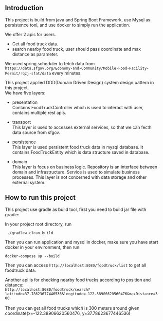 ## Introduction
This project is build from java and Spring Boot Framework, use Mysql as persistence tool, and use docker to simply run the application. <br>

We offer 2 apis for users. 
- Get all food truck data.
- search nearby food truck, user should pass coordinate and max distance as parameter.

We used spring scheduler to fetch data from `https://data.sfgov.org/Economy-and-Community/Mobile-Food-Facility-Permit/rqzj-sfat/data` every minutes.

This project applied DDD(Domain Driven Design) system design pattern in this project. <br>
We have five layers: <br>
- presentation <br>
Contains FoodTruckController which is used to interact with user, contains multiple rest apis.

- transport<br>
This layer is used to accesses external services, so that we can fecth data source from sfgov.

- persistence<br>
This layer is used persistent food truck data in mysql database. It contains FoodTruckEntity which is data structure saved in database.

- domain<br>
This layer is focus on business logic. Repository is an interface between domain and infrastructure. Service is used to simulate business processes. This layer is not concerned with data storage and other external system.

## How to run this project
This project use gradle as build tool, first you need to build jar file with gradle:<br>

In your project root directory, run
```
 ./gradlew clean build
```
Then you can run application and mysql in docker, make sure you have start docker in your environment, then run
```
docker-compose up --build
```
Then you can access <code>http://localhost:8080/foodtruck/list</code> to get all foodtruck data.<br>

Another api is for checking nearby food trucks according to position and distance:
<code>
http://localhost:8080/foodtruck/search?latitude=37.78623677446536&longitude=-122.38906620560476&maxDistance=300
</code><br>
Then you can get all food trucks which is 300 meters around given coordinate(x=-122.38906620560476, y=37.78623677446536) <br>
